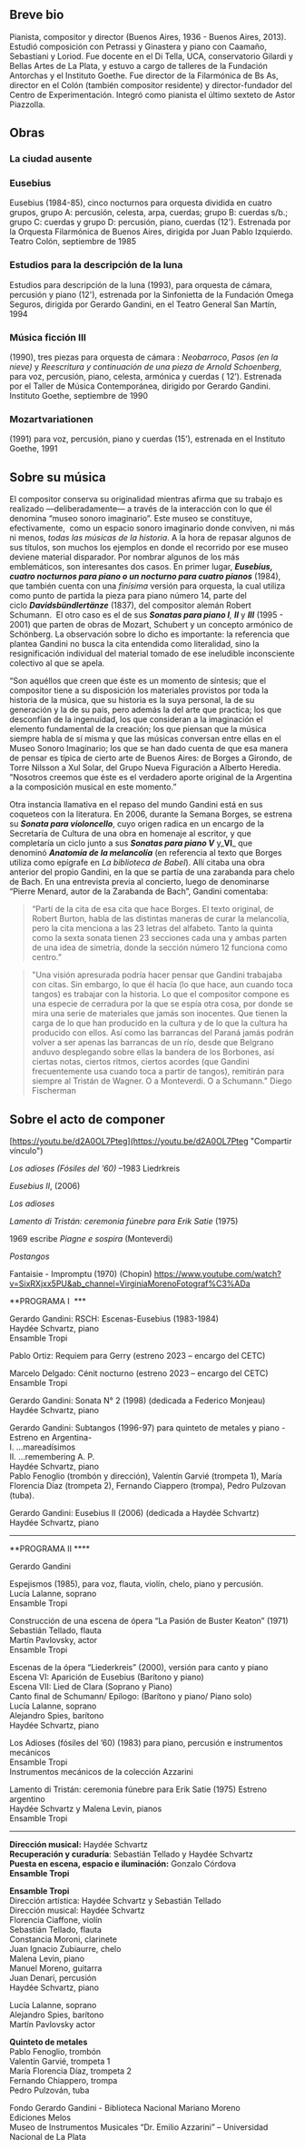 ## Breve bio
Pianista, compositor y director (Buenos Aires, 1936 - Buenos Aires, 2013). Estudió composición con Petrassi y Ginastera y piano con Caamaño, Sebastiani y Loriod.
Fue docente en el Di Tella, UCA, conservatorio Gilardi y Bellas Artes de La Plata, y estuvo a cargo de talleres de la Fundación Antorchas y el Instituto Goethe. Fue director de la Filarmónica de Bs As, director en el Colón (también compositor residente) y director-fundador del Centro de Experimentación. Integró como pianista el último sexteto de Astor Piazzolla.

## Obras

### La ciudad ausente

### Eusebius
Eusebius (1984-85), cinco nocturnos para orquesta dividida en cuatro grupos, grupo A: percusión, celesta, arpa, cuerdas; grupo B: cuerdas s/b.; grupo C: cuerdas y grupo D: percusión, piano, cuerdas (12'). Estrenada por la Orquesta Filarmónica de Buenos Aires, dirigida por Juan Pablo Izquierdo. Teatro Colón, septiembre de 1985

### Estudios para la descripción de la luna
Estudios para descripción de la luna (1993), para orquesta de cámara, percusión y piano (12'), estrenada por la Sinfonietta de la Fundación Omega Seguros, dirigida por Gerardo Gandini, en el Teatro General San Martín, 1994

### Música ficción III
(1990), tres piezas para orquesta de cámara : _Neobarroco_, _Pasos (en la nieve)_ y _Reescritura y continuación de una pieza de Arnold Schoenberg_, para voz, percusión, piano, celesta, armónica y cuerdas ( 12’). Estrenada por el Taller de Música Contemporánea, dirigido por Gerardo Gandini. Instituto Goethe, septiembre de 1990

### Mozartvariationen
(1991) para voz, percusión, piano y cuerdas (15’), estrenada en el Instituto Goethe, 1991

## Sobre su música
El compositor conserva su originalidad mientras afirma que su trabajo es realizado —deliberadamente— a través de la interacción con lo que él denomina “museo sonoro imaginario”. Este museo se constituye, efectivamente,  como un espacio sonoro imaginario donde conviven, ni más ni menos, _todas las músicas de la historia_. A la hora de repasar algunos de sus títulos, son muchos los ejemplos en donde el recorrido por ese museo deviene material disparador. Por nombrar algunos de los más emblemáticos, son interesantes dos casos. En primer lugar, **_Eusebius, cuatro nocturnos para piano o un nocturno para cuatro pianos_** (1984), que también cuenta con una _finísima_ versión para orquesta, la cual utiliza como punto de partida la pieza para piano número 14, parte del ciclo **_Davidsbündlertänze_** (1837), del compositor alemán Robert Schumann.  El otro caso es el de sus **_Sonatas para piano I_**_, **II**_ y **_III_** (1995 - 2001) que parten de obras de Mozart, Schubert y un concepto armónico de Schönberg. La observación sobre lo dicho es importante: la referencia que plantea Gandini no busca la cita entendida como literalidad, sino la resignificación individual del material tomado de ese ineludible inconsciente colectivo al que se apela.


“Son aquéllos que creen que éste es un momento de síntesis; que el compositor tiene a su disposición los materiales provistos por toda la historia de la música, que su historia es la suya personal, la de su generación y la de su país, pero además la del arte que practica; los que desconfían de la ingenuidad, los que consideran a la imaginación el elemento fundamental de la creación; los que piensan que la música siempre habla de sí misma y que las músicas conversan entre ellas en el Museo Sonoro Imaginario; los que se han dado cuenta de que esa manera de pensar es típica de cierto arte de Buenos Aires: de Borges a Girondo, de Torre Nilsson a Xul Solar, del Grupo Nueva Figuración a Alberto Heredia.  
”Nosotros creemos que éste es el verdadero aporte original de la Argentina a la composición musical en este momento.”

Otra instancia llamativa en el repaso del mundo Gandini está en sus coqueteos con la literatura. En 2006, durante la Semana Borges, se estrena su **_Sonata para violoncello_**, cuyo origen radica en un encargo de la Secretaría de Cultura de una obra en homenaje al escritor, y que completaría un ciclo junto a sus **_Sonatas para piano V_** y_**VI**_ que denominó **_Anatomía de la melancolía_** (en referencia al texto que Borges utiliza como epígrafe en _La biblioteca de Babel_). Allí citaba una obra anterior del propio Gandini, en la que se partía de una zarabanda para chelo de Bach. En una entrevista previa al concierto, luego de denominarse “Pierre Menard, autor de la Zarabanda de Bach”, Gandini comentaba:

> “Partí de la cita de esa cita que hace Borges. El texto original, de Robert Burton, habla de las distintas maneras de curar la melancolía, pero la cita menciona a las 23 letras del alfabeto. Tanto la quinta como la sexta sonata tienen 23 secciones cada una y ambas parten de una idea de simetría, donde la sección número 12 funciona como centro.”


> "Una visión apresurada podría hacer pensar que Gandini trabajaba con citas. Sin embargo, lo que él hacía (lo que hace, aun cuando toca tangos) es trabajar con la historia. Lo que el compositor compone es una especie de cerradura por la que se espía otra cosa, por donde se mira una serie de materiales que jamás son inocentes. Que tienen la carga de lo que han producido en la cultura y de lo que la cultura ha producido con ellos. Así como las barrancas del Paraná jamás podrán volver a ser apenas las barrancas de un río, desde que Belgrano anduvo desplegando sobre ellas la bandera de los Borbones, así ciertas notas, ciertos ritmos, ciertos acordes (que Gandini frecuentemente usa cuando toca a partir de tangos), remitirán para siempre al Tristán de Wagner. O a Monteverdi. O a Schumann." Diego Fischerman


## Sobre el acto de componer
[https://youtu.be/d2A0OL7Pteg](https://youtu.be/d2A0OL7Pteg "Compartir vínculo")

_Los adioses (Fósiles del ’60)_ –1983
Liedrkreis

_Eusebius II_, (2006)

_Los adioses_

_Lamento di Tristán: ceremonia fúnebre para Erik Satie_ (1975)

1969 escribe _Piagne e sospira_ (Monteverdi)

_Postangos_

Fantaisie - Impromptu (1970) (Chopin)
https://www.youtube.com/watch?v=SixRXjxx5PU&ab_channel=VirginiaMorenoFotograf%C3%ADa


**PROGRAMA I  ***

Gerardo Gandini: RSCH: Escenas-Eusebius (1983-1984)  
Haydée Schvartz, piano  
Ensamble Tropi

Pablo Ortiz: Requiem para Gerry (estreno 2023 – encargo del CETC)

Marcelo Delgado: Cénit nocturno (estreno 2023 – encargo del CETC)  
Ensamble Tropi

Gerardo Gandini: Sonata N° 2 (1998) (dedicada a Federico Monjeau)  
Haydée Schvartz, piano

Gerardo Gandini: Subtangos (1996-97) para quinteto de metales y piano -Estreno en Argentina-  
I. …mareadísimos  
II. …remembering A. P.  
Haydée Schvartz, piano  
Pablo Fenoglio (trombón y dirección), Valentín Garvié (trompeta 1), María Florencia Díaz (trompeta 2), Fernando Ciappero (trompa), Pedro Pulzovan (tuba).

Gerardo Gandini: Eusebius II (2006) (dedicada a Haydée Schvartz)  
Haydée Schvartz, piano

---

**PROGRAMA II ****

Gerardo Gandini

Espejismos (1985), para voz, flauta, violín, chelo, piano y percusión.  
Lucía Lalanne, soprano  
Ensamble Tropi

Construcción de una escena de ópera “La Pasión de Buster Keaton” (1971)  
Sebastián Tellado, flauta  
Martín Pavlovsky, actor  
Ensamble Tropi

Escenas de la ópera “Liederkreis” (2000), versión para canto y piano  
Escena VI: Aparición de Eusebius (Barítono y piano)  
Escena VII: Lied de Clara (Soprano y Piano)  
Canto final de Schumann/ Epílogo: (Barítono y piano/ Piano solo)  
Lucía Lalanne, soprano  
Alejandro Spies, barítono  
Haydée Schvartz, piano

Los Adioses (fósiles del ’60) (1983) para piano, percusión e instrumentos mecánicos  
Ensamble Tropi  
Instrumentos mecánicos de la colección Azzarini

Lamento di Tristán: ceremonia fúnebre para Erik Satie (1975) Estreno argentino  
Haydée Schvartz y Malena Levin, pianos  
Ensamble Tropi

---

**Dirección musical:** Haydée Schvartz  
**Recuperación y curaduría**: Sebastián Tellado y Haydée Schvartz  
**Puesta en escena, espacio e iluminación:** Gonzalo Córdova  
**Ensamble Tropi**

**Ensamble Tropi**  
Dirección artística: Haydée Schvartz y Sebastián Tellado  
Dirección musical: Haydée Schvartz  
Florencia Ciaffone, violín  
Sebastián Tellado, flauta  
Constancia Moroni, clarinete  
Juan Ignacio Zubiaurre, chelo  
Malena Levin, piano  
Manuel Moreno, guitarra  
Juan Denari, percusión  
Haydée Schvartz, piano

Lucía Lalanne, soprano  
Alejandro Spies, barítono  
Martín Pavlovsky actor

**Quinteto de metales**  
Pablo Fenoglio, trombón  
Valentín Garvié, trompeta 1  
María Florencia Díaz, trompeta 2  
Fernando Chiappero, trompa  
Pedro Pulzován, tuba

Fondo Gerardo Gandini - Biblioteca Nacional Mariano Moreno  
Ediciones Melos  
Museo de Instrumentos Musicales “Dr. Emilio Azzarini” – Universidad Nacional de La Plata